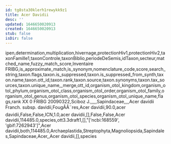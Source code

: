 ```yaml
---
id: tg8sta30klerh1rewykk9z1
title: Acer Davidii
desc: ''
updated: 1646650020913
created: 1646650020913
stub: false
isDir: false
---
```

ipen,determination,multiplication,hivernage,protectionHiv1,protectionHiv2,taxonFamille1,taxonControle,taxonBiblio,periodeDeSemis,idTaxon,secteur,matched_name,fuzzy_match_score,Inventaire FRIBG,is_approximate_match,is_synonym,nomenclature_code,score,search_string,taxon.flags,taxon.is_suppressed,taxon.is_suppressed_from_synth,taxon.name,taxon.ott_id,taxon.rank,taxon.source,taxon.synonyms,taxon.tax_sources,taxon.unique_name,_merge,ott_id,organism_otol_kingdom,organism_otol_phylum,organism_otol_class,organism_otol_order,organism_otol_family,organism_otol_genus,organism_otol_species,organism_otol_unique_name,flags,rank
XX 0 FRIBG 20090322,Sciboz J.,,,,,Sapindaceae,,,,Acer davidii Franch. subsp. davidii,FougÃÂ¨res,Acer davidii,90.0,acer davidii,False,False,ICN,1.0,acer davidii,[],False,False,Acer davidii,114485.0,species,ott3.3draft1,[],"['ncbi:168559', 'gbif:7262943']",Acer davidii,both,114485.0,Archaeplastida,Streptophyta,Magnoliopsida,Sapindales,Sapindaceae,Acer,,Acer davidii,[],species
